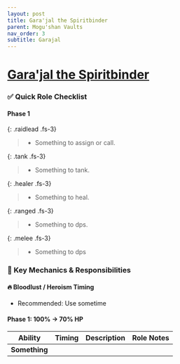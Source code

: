 ```yaml
---
layout: post
title: Gara'jal the Spiritbinder
parent: Mogu'shan Vaults
nav_order: 3
subtitle: Garajal
---
```


# [Gara'jal the Spiritbinder](https://www.wowhead.com/mop-classic/npc=60143/garajal-the-spiritbinder)


### ✅ Quick Role Checklist

#### Phase 1

{: .raidlead .fs-3}
> * Something to assign or call.

{: .tank .fs-3}
> * Something to tank.

{: .healer .fs-3}
> * Something to heal.

{: .ranged .fs-3}
> * Something to dps.

{: .melee .fs-3}
> * Something to dps

### 🧠 Key Mechanics & Responsibilities

#### 🔥 Bloodlust / Heroism Timing
* Recommended: Use sometime

#### Phase 1: 100% → 70% HP

| **Ability**              | **Timing** | **Description**                                                      | **Role Notes**                                             |
| ------------------------ | ---------- | -------------------------------------------------------------------- | -----------------------------------------------------------|
| **Something**        |       |             |                                |